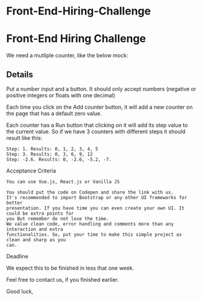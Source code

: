# Front-End-Hiring-Challenge

# Front-End Hiring Challenge

We need a mutliple counter, like the below mock:

## Details

Put a number input and a button. It should only accept numbers (negative or positive integers
or floats with one decimal)

Each time you click on the Add counter button, it will add a new counter on the page that has a
default zero value.

Each counter has a Run button that clicking on it will add its step value to the current value. So
if we have 3 counters with different steps it should result like this:

```
Step: 1. Results: 0, 1, 2, 3, 4, 5
Step: 3. Results: 0, 3, 6, 9, 12
Step: -2.6. Results: 0, -2.6, -5.2, -7.
```
Acceptance Criteria

```
You can use Vue.js, React.js or Vanilla JS
```

```
You should put the code on Codepen and share the link with us.
It's recommended to import Bootstrap or any other UI frameworks for better
presentation. If you have time you can even create your own UI. It could be extra points for
you But remember do not lose the time.
We value clean code, error handling and comments more than any interaction and extra
functionalities. So, put your time to make this simple project as clean and sharp as you
can.
```
Deadline

We expect this to be finished in less that one week.

Feel free to contact us, if you finished earlier.

Good luck,




